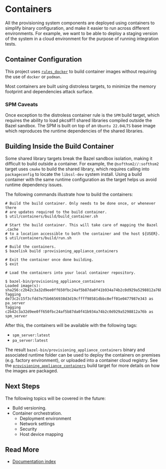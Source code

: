 # Containers

All the provisioning system components are deployed using containers to
simplify binary configuration, and make it easier to run across different
environments. For example, we want to be able to deploy a staging version of
the system in a cloud environment for the purpose of running integration tests.

## Container Configuration

This project uses [`rules_docker`](https://github.com/bazelbuild/rules_docker)
to build container images without requiring the use of `docker` or `podman`.

Most containers are built using distroless targets, to minimize the memory
footprint and dependencies attack surface.

### SPM Caveats

Once exception to the distroless container rule is the `SPM` build target,
which requires the ability to load pkcs#11 shared libraries compiled outside
the Bazel sandbox. The SPM is built on top of an `Ubuntu 22.04LTS` base image
which reproduces the runtime dependencies of the shared libraries.

## Building Inside the Build Container

Some shared library targets break the Bazel sandbox isolation, making it
difficult to build outside a container. For example, the
`@softhsm2//:softhsm2` target uses `cmake` to build the shared library,
which requires calling into `packageconfig` to locate the `libssl-dev`
system install. Using a build container with the same runtime configuration
as the target helps us avoid runtime dependency issues.

The following commands illustrate how to build the containers:

```console
# Build the build container. Only needs to be done once, or whenever there
# are updates required to the build container.
$ util/containers/build/build_container.sh

# Start the build container. This will take care of mapping the Bazel .cache
# to a location accessible to both the container and the host ${USER}.
$ util/containers/build/run.sh

# Build the containers.
$ bazelisk build :provisioning_appliance_containers

# Exit the container once done building.
$ exit

# Load the containers into your local container repository.

$ bazel-bin/provisioning_appliance_containers
Loaded image(s): sha256:c2b42c3a32d9ee0ff650fbc24af5b87da0f41b934a74b2c0d929a5298812a76b
Tagging de73c2c15f3cfdd7e75b6656938d3d19cffff98581dbbc0eff01e0477987e343 as pa_server
Tagging c2b42c3a32d9ee0ff650fbc24af5b87da0f41b934a74b2c0d929a5298812a76b as spm_server
```

After this, the containers will be available with the following tags:

* `spm_server:latest`
* `pa_server:latest`

The result `bazel-bin/provisioning_appliance_containers` binary and associated
runtime folder can be used to deploy the containers on premises (e.g. factory
environment), or uploaded into a container cloud registry. See the
[`provisioning_appliance_containers`](../BUILD.bazel) build target for
more details on how the images are packaged.

## Next Steps

The following topics will be covered in the future:

* Build versioning.
* Container orchestration.
  * Deployment environment
  * Network settings
  * Security
  * Host device mapping

## Read More

* [Documentation index](https://github.com/lowRISC/opentitan-provisioning/wiki/README.md)
